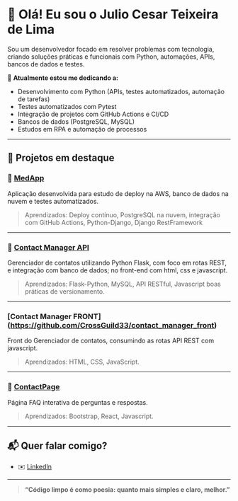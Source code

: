 # 👋 Olá! Eu sou o Julio Cesar Teixeira de Lima

Sou um desenvolvedor focado em resolver problemas com tecnologia, criando soluções práticas e funcionais com Python, automações, APIs, bancos de dados e testes.

🚀 **Atualmente estou me dedicando a:**
- Desenvolvimento com Python (APIs, testes automatizados, automação de tarefas)
- Testes automatizados com Pytest
- Integração de projetos com GitHub Actions e CI/CD
- Bancos de dados (PostgreSQL, MySQL)
- Estudos em RPA e automação de processos

---

## 🔨 **Projetos em destaque**

### 📌 [MedApp](https://github.com/CrossGuild33/med_app)
Aplicação desenvolvida para estudo de deploy na AWS, banco de dados na nuvem e testes automatizados.  
> Aprendizados: Deploy contínuo, PostgreSQL na nuvem, integração com GitHub Actions, Python-Django, Django RestFramework

---

### 📌 [Contact Manager API](https://github.com/CrossGuild33/contact_manager_api) 
Gerenciador de contatos utilizando Python Flask, com foco em rotas REST, e integração com banco de dados; no front-end com html, css e javascript.  
> Aprendizados: Flask-Python, MySQL, API RESTful, Javascript  boas práticas de versionamento.

---

### [Contact Manager FRONT] (https://github.com/CrossGuild33/contact_manager_front)
Front do Gerenciador de contatos, consumindo as rotas  API REST com javascript.
> Aprendizados: HTML, CSS, JavaScript.

---

### 📌 [ContactPage](https://github.com/CrossGuild33/contact-page)
Página FAQ interativa de perguntas e respostas.  
> Aprendizados: Bootstrap, React, Javascript.

---

## 📬 **Quer falar comigo?**
- ✉️ [LinkedIn](https://www.linkedin.com/in/julio-lima-419648282/)

---

> **“Código limpo é como poesia: quanto mais simples e claro, melhor.”**
